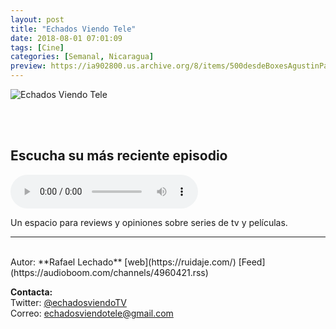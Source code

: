 ```yaml
---
layout: post
title: "Echados Viendo Tele"
date: 2018-08-01 07:01:09
tags: [Cine]
categories: [Semanal, Nicaragua]
preview: https://ia902800.us.archive.org/8/items/500desdeBoxesAgustinPalmeiro/300-EchadosViendoTele.png
---
```


![Echados Viendo Tele](https://ia902800.us.archive.org/8/items/500desdeBoxesAgustinPalmeiro/500-EchadosViendoTele.png)

<br/>
<br/>

## Escucha su más reciente episodio

<!--reproductor-feed=https://audioboom.com/channels/4960421.rss-->
<!--reproductor-start-->
<audio id="audio" preload="auto" controls="" src="https://audioboom.com/posts/7069671.mp3?modified=1541088225&source=rss&stitched=1"></audio>
<!--reproductor-end-->

Un espacio para reviews y opiniones sobre series de tv y películas.  

_ _ _

<br>
Autor: **Rafael Lechado**  
[web](https://ruidaje.com/)  
[Feed](https://audioboom.com/channels/4960421.rss)  



**Contacta:**  
Twitter: [@echadosviendoTV](https://twitter.com/echadosviendoTV)  
Correo: [echadosviendotele@gmail.com](mailto:echadosviendotele@gmail.com)  

